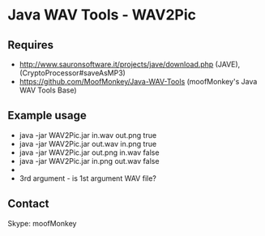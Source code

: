 # Java WAV Tools - WAV2Pic

## Requires
* http://www.sauronsoftware.it/projects/jave/download.php (JAVE), (CryptoProcessor#saveAsMP3)
* https://github.com/MoofMonkey/Java-WAV-Tools (moofMonkey's Java WAV Tools Base)

## Example usage
* java -jar WAV2Pic.jar in.wav out.png true
* java -jar WAV2Pic.jar out.wav in.png true
* java -jar WAV2Pic.jar out.png in.wav false
* java -jar WAV2Pic.jar in.png out.wav false
* 
* 3rd argument - is 1st argument WAV file?

## Contact
Skype: moofMonkey
